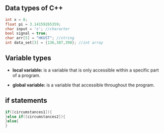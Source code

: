 ## Data types of C++

```c
int x = 8;
float pi = 3.14159265359;
char input = 'c'; //character
bool signal = true;
char arr[5] = "HKUST"; //string
int data_set[3] = {136,387,390}; //int array
```

## Variable types

- **local variable:** is a variable that is only accessible within a specific part of a program.

- **global variable:** is a variable that accessible throughout the program.

## if statements

```c
if([circumstances1]){
}else if([circumstances2]){
}else{
}

```
